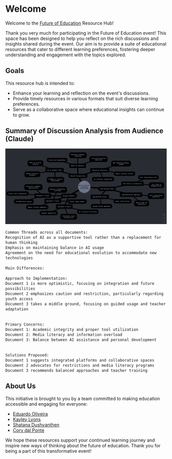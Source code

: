 # Welcome 

Welcome to the [Future of Education](https://melbconnect.com.au/events/the-future-of-education) Resource Hub!

Thank you very much for participating in the Future of Education event! This space has been designed to help you reflect on the rich discussions and insights shared during the event. Our aim is to provide a suite of educational resources that cater to different learning preferences, fostering deeper understanding and engagement with the topics explored.

## Goals

This resource hub is intended to:
- Enhance your learning and reflection on the event's discussions.
- Provide timely resources in various formats that suit diverse learning preferences.
- Serve as a collaborative space where educational insights can continue to grow.

## Summary of Discussion Analysis from Audience (Claude)

![Dicussions](resources/discussions.png)

```
Common Threads across all documents:
Recognition of AI as a supportive tool rather than a replacement for human thinking
Emphasis on maintaining balance in AI usage
Agreement on the need for educational evolution to accommodate new technologies

Main Differences:

Approach to Implementation:
Document 1 is more optimistic, focusing on integration and future possibilities
Document 2 emphasizes caution and restriction, particularly regarding youth access
Document 3 takes a middle ground, focusing on guided usage and teacher adaptation


Primary Concerns:
Document 1: Academic integrity and proper tool utilization
Document 2: Media literacy and information overload
Document 3: Balance between AI assistance and personal development


Solutions Proposed:
Document 1 suggests integrated platforms and collaborative spaces
Document 2 advocates for restrictions and media literacy programs
Document 3 recommends balanced approaches and teacher training
```

## About Us

This initiative is brought to you by a team committed to making education accessible and engaging for everyone:

- [Eduardo Oliveira](https://findanexpert.unimelb.edu.au/profile/653031-eduardo-araujo-oliveira)
- [Kayley Lyons](https://findanexpert.unimelb.edu.au/profile/918571-kayley-lyons) 
- [Shatana Dushyanthen](https://findanexpert.unimelb.edu.au/profile/642166-sathana-dushyanthen) 
- [Cory dal Ponte](https://medicine.unimelb.edu.au/school-structure/medical-education/research/graduate-research-students/cory-dal-ponte)

We hope these resources support your continued learning journey and inspire new ways of thinking about the future of education. Thank you for being a part of this transformative event!